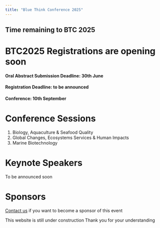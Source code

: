```yaml
---
title: "Blue Think Conference 2025"
---
```


<div id="countdown">
  <h2>Time remaining to BTC 2025</h2>
  <p id="countdown-timer"></p>
</div>
<script src="https://phdcommitee.github.io/btc2025/assets/js/countdown.js"></script>

# BTC2025 Registrations are opening soon

#### Oral Abstract Submission Deadline: 30th June
#### Registration Deadline: to be announced
#### Conference: 10th September

# Conference Sessions
1. Biology, Aquaculture & Seafood Quality
2. Global Changes, Ecosystems Services & Human Impacts
3. Marine Biotechnology

# Keynote Speakers
To be announced soon

# Sponsors
[Contact us]("mailto:bluethinkconference@gmail.com") if you want to become a sponsor of this event

This website is still under construction
Thank you for your understanding 




